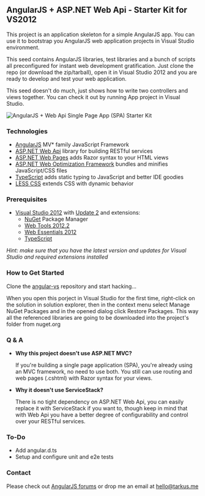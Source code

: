 ## AngularJS + ASP.NET Web Api - Starter Kit for VS2012

This project is an application skeleton for a simple AngularJS app. You can use it to bootstrap you AngularJS web
application projects in Visual Studio environment.

This seed contains AngularJS libraries, test libraries and a bunch of scripts all preconfigured for instant web
development gratification. Just clone the repo (or download the zip/tarball), open it in Visual Studio 2012 and
you are ready to develop and test your web application.

This seed doesn't do much, just shows how to write two controllers and views together. You can check it out by
running App project in Visual Studio.

![AngularJS + Web Api Single Page App (SPA) Starter Kit](http://i.imgur.com/NvR6uyz.png)

### Technologies

 - [AngularJS](http://www.angularjs.org) MV* family JavaScript Framework
 - [ASP.NET Web Api](http://asp.net/web-api) library for building RESTful services
 - [ASP.NET Web Pages](http://www.asp.net/web-pages) adds Razor syntax to your HTML views
 - [ASP.NET Web Optimization Framework](https://aspnetoptimization.codeplex.com/) bundles and minifies JavaScript/CSS files
 - [TypeScript](http://www.typescriptlang.org) adds static typing to JavaScript and better IDE goodies
 - [LESS CSS](http://lesscss.org/) extends CSS with dynamic behavior

### Prerequisites

 - [Visual Studio 2012](http://www.visualstudio.com) with [Update 2](http://www.microsoft.com/en-us/download/details.aspx?id=38188) and extensions:
   - [NuGet](http://www.nuget.org) Package Manager
   - [Web Tools 2012.2](http://go.microsoft.com/fwlink/?LinkId=282650)
   - [Web Essentials 2012](http://visualstudiogallery.msdn.microsoft.com/07d54d12-7133-4e15-becb-6f451ea3bea6)
   - [TypeScript](http://www.typescriptlang.org)

*Hint: make sure that you have the latest version and updates for Visual Studio and required extensions installed*

### How to Get Started

Clone the [angular-vs](https://github.com/kriasoft/angular-vs) repository and start hacking...

When you open this porject in Visual Studio for the first time, right-click on the solution in solution explorer,
then in the context menu select Manage NuGet Packages and in the opened dialog click Restore Packages. This way
all the referenced libraries are going to be downloaded into the project's folder from nuget.org

### Q & A

 - **Why this project doesn't use ASP.NET MVC?**

   If you're building a single page application (SPA), you're already using an MVC framework, no need to use both.
   You still can use routing and web pages (.cshtml) with Razor syntax for your views.

 - **Why it doesn't use ServiceStack?**

   There is no tight dependency on ASP.NET Web Api, you can easily replace it with ServiceStack if you want to,
   though keep in mind that with Web Api you have a better degree of configurability and control over your RESTful
   services.

### To-Do

 - Add angular.d.ts
 - Setup and configure unit and e2e tests

### Contact

Please check out [AngularJS forums](http://groups.google.com/group/angular) or drop me an email at [hello@tarkus.me](mailto:hello@tarkus.me)